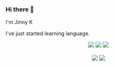 ### Hi there 👋

I'm Jinny K

I've just started learning language.



<div align=center>
<img src="https://img.shields.io/badge/HTML5-red?style=for-the-badge&logo=HTML5&logoColor=white">
<img src="https://img.shields.io/badge/CSS-blue?style=for-the-badge&logo=CSS3&logoColor=white">
<img src="https://img.shields.io/badge/JavaScript-yellow?style=for-the-badge&logo=JavaScript&logoColor=white">
</div>

<br>

<div align=center>
<img src="https://img.shields.io/badge/-LinkedIn-blue?style=flat-square&logo=Linkedin&logoColor=white&link=https://www.linkedin.com/in/jinhee-kim-b336aa183/">
<img src="https://img.shields.io/badge/-Twitter-blue?style=flat-square&logo=Twitter&logoColor=white&link=https://twitter.com/jinnyk015/">
</div>
